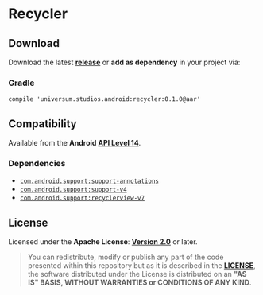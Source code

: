 Recycler
===============

## Download ##

Download the latest **[release](https://github.com/universum-studios/android_recycler/releases/tag/0.1.0 "Latest Releases page")** or **add as dependency** in your project via:

### Gradle ###

    compile 'universum.studios.android:recycler:0.1.0@aar'

## Compatibility ##

Available from the **Android [API Level 14](http://developer.android.com/about/versions/android-4.0.html "See API highlights")**.

### Dependencies ###

- [`com.android.support:support-annotations`](https://developer.android.com/topic/libraries/support-library/packages.html#annotations)
- [`com.android.support:support-v4`](https://developer.android.com/topic/libraries/support-library/packages.html#v4)
- [`com.android.support:recyclerview-v7`](https://developer.android.com/topic/libraries/support-library/packages.html#v7)

## License ##

Licensed under the **Apache License**: **[Version 2.0](http://www.apache.org/licenses/LICENSE-2.0)** or later.

> You can redistribute, modify or publish any part of the code presented within this repository but as it is described in the [**LICENSE**](https://github.com/universum-studios/android_recycler/blob/master/LICENSE.md), the software distributed under the License is distributed on an **"AS IS" BASIS, WITHOUT WARRANTIES or CONDITIONS OF ANY KIND**.
